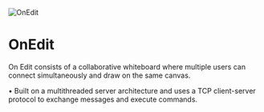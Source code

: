 ![OnEdit](https://user-images.githubusercontent.com/48247171/113442795-607ee200-93f9-11eb-975b-44f02ce3ade8.png)


# OnEdit
On Edit consists of a collaborative whiteboard where multiple users can connect simultaneously and draw on the same canvas.

• Built on a multithreaded server architecture and uses a TCP client-server protocol to exchange messages and execute commands.
